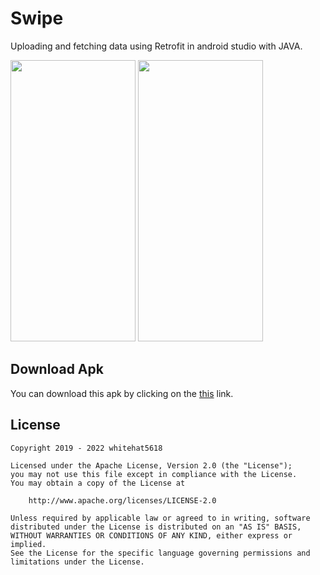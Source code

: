 Swipe
===============

Uploading and fetching data using Retrofit in android studio with JAVA. 

<img src="https://github.com/whitehat5618/Swipe/blob/641c352086abdadb80ef6b66183fdb7a7cc00af2/Screenshot_2022-08-09-15-29-05-434_com.domonz.swipe.jpg" width="200" height="450"/>
<img src="https://github.com/whitehat5618/Swipe/blob/641c352086abdadb80ef6b66183fdb7a7cc00af2/Screenshot_2022-08-09-15-29-22-549_com.domonz.swipe.jpg" width="200" height="450"/>



Download Apk
-----------
You can download this apk by clicking on the [this](https://github.com/whitehat5618/Swipe/blob/7ee74a34f677c986ee581c3c79bcdbaaf98660de/app-debug.apk) link.

License
-------

    Copyright 2019 - 2022 whitehat5618

    Licensed under the Apache License, Version 2.0 (the "License");
    you may not use this file except in compliance with the License.
    You may obtain a copy of the License at

        http://www.apache.org/licenses/LICENSE-2.0

    Unless required by applicable law or agreed to in writing, software
    distributed under the License is distributed on an "AS IS" BASIS,
    WITHOUT WARRANTIES OR CONDITIONS OF ANY KIND, either express or implied.
    See the License for the specific language governing permissions and
    limitations under the License.

